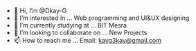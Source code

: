- 👋 Hi, I’m @Dkay-G
- 👀 I’m interested in ... Web programming and UI&UX designing
- 🌱 I’m currently studying at ... BIT Mesra
- 💞️ I’m looking to collaborate on ... New Projects
- 📫 How to reach me ... Email: kayg3kay@gmail.com

<!---
Dkay-G/Dkay-G is a ✨ special ✨ repository because its `README.md` (this file) appears on your GitHub profile.
You can click the Preview link to take a look at your changes.
--->
